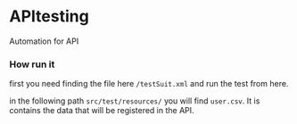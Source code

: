 # APItesting
Automation for API

###  How run it
first you need finding the file here ``/testSuit.xml`` and run the test from here.

in the following path ``src/test/resources/`` you will find ``user.csv``. It is contains the data that will be registered in the API. 